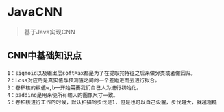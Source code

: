 # JavaCNN

> 基于Java实现CNN

## CNN中基础知识点

	1：sigmoid以及输出层softMax都是为了在提取完特征之后来做分类或者做回归。
	2：Loss对应的是真实值与预测值之间的一个差距进而去进行拟合。
	3：卷积核的权值w,b一开始需要我们自己人为进行初始化。
	4：padding是用来使所有输入的图像尺寸一致。
	5：卷积核进行工作的时候，默认扫描的步伐是1，但是也可以自己设置，步伐越大，就越粗糙


